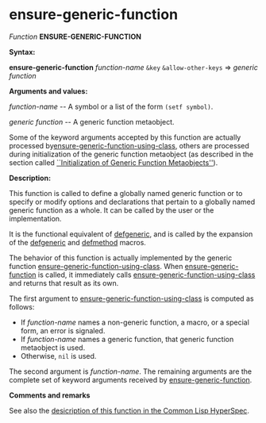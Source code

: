 ensure-generic-function
=======================

*Function* **ENSURE-GENERIC-FUNCTION**

**Syntax:**

**ensure-generic-function** *function-name* `&key` `&allow-other-keys` => *generic function*

**Arguments and values:**

*function-name* -- A symbol or a list of the form `(setf symbol)`.

*generic function* -- A generic function metaobject.

Some of the keyword arguments accepted by this function are actually processed by[ensure-generic-function-using-class](ensure-generic-function-using-class.md), others are processed during initialization of the generic function metaobject (as described in the section called [``Initialization of Generic Function Metaobjects''](initialization-of-generic-function-metaobjects.md)).

**Description:**

This function is called to define a globally named generic function or to specify or modify options and declarations that pertain to a globally named generic function as a whole. It can be called by the user or the implementation.

It is the functional equivalent of [defgeneric](http://www.lispworks.com/documentation/HyperSpec/Body/m_defgen.htm#defgeneric), and is called by the expansion of the [defgeneric](http://www.lispworks.com/documentation/HyperSpec/Body/m_defgen.htm#defgeneric) and [defmethod](http://www.lispworks.com/documentation/HyperSpec/Body/m_defmet.htm#defmethod) macros.

The behavior of this function is actually implemented by the generic function [ensure-generic-function-using-class](ensure-generic-function-using-class.md). When [ensure-generic-function](ensure-generic-function.md) is called, it immediately calls [ensure-generic-function-using-class](ensure-generic-function-using-class.md) and returns that result as its own.

The first argument to [ensure-generic-function-using-class](ensure-generic-function-using-class.md) is computed as follows:

-   If *function-name* names a non-generic function, a macro, or a special form, an error is signaled.
-   If *function-name* names a generic function, that generic function metaobject is used.
-   Otherwise, `nil` is used.

The second argument is *function-name*. The remaining arguments are the complete set of keyword arguments received by [ensure-generic-function](ensure-generic-function.md).

**Comments and remarks**

See also the [desicription of this function in the Common Lisp HyperSpec](http://www.lispworks.com/documentation/HyperSpec/Body/f_ensure.htm#ensure-generic-function).
